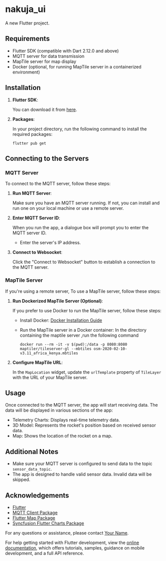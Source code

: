 # nakuja_ui

A new Flutter project.


## Requirements

- Flutter SDK (compatible with Dart 2.12.0 and above)
- MQTT server for data transmission
- MapTile server for map display
- Docker (optional, for running MapTile server in a containerized environment)

## Installation

1. **Flutter SDK**:

    You can download it from [here](https://flutter.dev/docs/get-started/install).

2. **Packages**:

   In your project directory, run the following command to install the required packages:

   ```
   flutter pub get
   ```

## Connecting to the Servers

### MQTT Server

To connect to the MQTT server, follow these steps:

1. **Run MQTT Server**:

   Make sure you have an MQTT server running. If not, you can install and run one on your local machine or use a remote server.

2. **Enter MQTT Server ID**:

   When you run the app, a dialogue box will prompt you to enter the MQTT server ID.

    - Enter the server's IP address.

3. **Connect to Websocket**:

   Click the "Connect to Websocket" button to establish a connection to the MQTT server.

### MapTile Server
If you're using a remote server,
To use a MapTile server, follow these steps:

1. **Run Dockerized MapTile Server (Optional)**:

   If you prefer to use Docker to run the MapTile server, follow these steps:

    - Install Docker: [Docker Installation Guide](https://docs.docker.com/get-docker/)
  
    - Run the MapTile server in a Docker container: In the directory containing the maptile server ,run the following command

      ```
      docker run --rm -it -v $(pwd):/data -p 8080:8080 maptiler/tileserver-gl --mbtiles osm-2020-02-10-v3.11_africa_kenya.mbtiles
      ```

2. **Configure MapTile URL**:

   In the `MapLocation` widget, update the `urlTemplate` property of `TileLayer` with the URL of your MapTile server.

## Usage

Once connected to the MQTT server, the app will start receiving data. The data will be displayed in various sections of the app:

- Telemetry Charts: Displays real-time telemetry data.
- 3D Model: Represents the rocket's position based on received sensor data.
- Map: Shows the location of the rocket on a map.

## Additional Notes

- Make sure your MQTT server is configured to send data to the topic `sensor_data_topic`.
- The app is designed to handle valid sensor data. Invalid data will be skipped.


## Acknowledgements

- [Flutter](https://flutter.dev/)
- [MQTT Client Package](https://pub.dev/packages/mqtt_client)
- [Flutter Map Package](https://pub.dev/packages/flutter_map)
- [Syncfusion Flutter Charts Package](https://pub.dev/packages/syncfusion_flutter_charts)


For any questions or assistance, please contact [Your Name](mailto:safakorane@gmail.com).

For help getting started with Flutter development, view the
[online documentation](https://docs.flutter.dev/), which offers tutorials,
samples, guidance on mobile development, and a full API reference.
